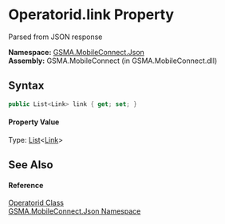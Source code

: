 Operatorid.link Property
========================
Parsed from JSON response

**Namespace:** [GSMA.MobileConnect.Json][1]  
**Assembly:** GSMA.MobileConnect (in GSMA.MobileConnect.dll)

Syntax
------

```csharp
public List<Link> link { get; set; }
```

#### Property Value
Type: [List][2]&lt;[Link][3]>

See Also
--------

#### Reference
[Operatorid Class][4]  
[GSMA.MobileConnect.Json Namespace][1]  

[1]: ../README.md
[2]: http://msdn.microsoft.com/en-us/library/6sh2ey19
[3]: ../Link/README.md
[4]: README.md
[5]: ../../_icons/Help.png